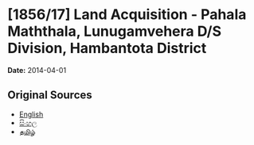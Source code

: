 # [1856/17] Land Acquisition - Pahala Maththala, Lunugamvehera D/S Division, Hambantota District

**Date:** 2014-04-01

## Original Sources

- [English](https://documents.gov.lk/view/extra-gazettes/2014/4/1856-17_E.pdf)
- [සිංහල](https://documents.gov.lk/view/extra-gazettes/2014/4/1856-17_S.pdf)
- [தமிழ்](https://documents.gov.lk/view/extra-gazettes/2014/4/1856-17_T.pdf)
